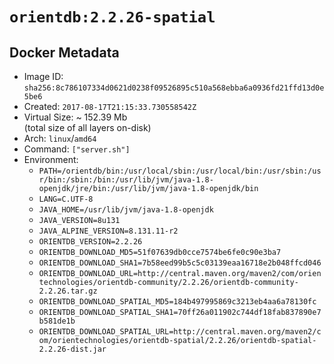 # `orientdb:2.2.26-spatial`

## Docker Metadata

- Image ID: `sha256:8c786107334d0621d0238f09526895c510a568ebba6a0936fd21ffd13d0e5be6`
- Created: `2017-08-17T21:15:33.730558542Z`
- Virtual Size: ~ 152.39 Mb  
  (total size of all layers on-disk)
- Arch: `linux`/`amd64`
- Command: `["server.sh"]`
- Environment:
  - `PATH=/orientdb/bin:/usr/local/sbin:/usr/local/bin:/usr/sbin:/usr/bin:/sbin:/bin:/usr/lib/jvm/java-1.8-openjdk/jre/bin:/usr/lib/jvm/java-1.8-openjdk/bin`
  - `LANG=C.UTF-8`
  - `JAVA_HOME=/usr/lib/jvm/java-1.8-openjdk`
  - `JAVA_VERSION=8u131`
  - `JAVA_ALPINE_VERSION=8.131.11-r2`
  - `ORIENTDB_VERSION=2.2.26`
  - `ORIENTDB_DOWNLOAD_MD5=51f07639db0cce7574be6fe0c90e3ba7`
  - `ORIENTDB_DOWNLOAD_SHA1=7b58eed99b5c5c03139eaa16718e2b048ffcd046`
  - `ORIENTDB_DOWNLOAD_URL=http://central.maven.org/maven2/com/orientechnologies/orientdb-community/2.2.26/orientdb-community-2.2.26.tar.gz`
  - `ORIENTDB_DOWNLOAD_SPATIAL_MD5=184b497995869c3213eb4aa6a78130fc`
  - `ORIENTDB_DOWNLOAD_SPATIAL_SHA1=70ff26a011902c744df18fab837890e7b581de1b`
  - `ORIENTDB_DOWNLOAD_SPATIAL_URL=http://central.maven.org/maven2/com/orientechnologies/orientdb-spatial/2.2.26/orientdb-spatial-2.2.26-dist.jar`
